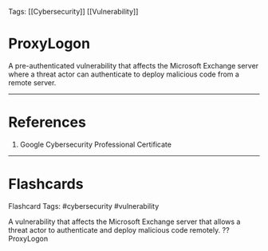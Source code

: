 Tags: [[Cybersecurity]] [[Vulnerability]]
# ProxyLogon

A pre-authenticated vulnerability that affects the Microsoft Exchange server where a threat actor can authenticate to deploy malicious code from a remote server.

---
# References

1. Google Cybersecurity Professional Certificate

---
# Flashcards

Flashcard Tags: #cybersecurity #vulnerability 

A vulnerability that affects the Microsoft Exchange server that allows a threat actor to authenticate and deploy malicious code remotely.
??
ProxyLogon
<!--SR:!2024-05-19,15,250!2024-05-10,8,228-->
